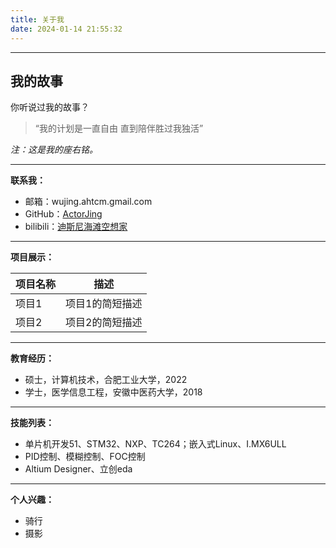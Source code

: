 ```yaml
---
title: 关于我
date: 2024-01-14 21:55:32
---
```


---


## 我的故事

你听说过我的故事？



> “我的计划是一直自由 直到陪伴胜过我独活”

*注：这是我的座右铭。*

---

**联系我：**

- 邮箱：wujing.ahtcm.gmail.com
- GitHub：[ActorJing](https://github.com/ActorJing)
- bilibili：[迪斯尼海滩空想家](https://space.bilibili.com/489550935?spm_id_from=333.1007.0.0)

---

**项目展示：**

| 项目名称 | 描述            |
| -------- | --------------- |
| 项目1    | 项目1的简短描述 |
| 项目2    | 项目2的简短描述 |

---

**教育经历：**

- 硕士，计算机技术，合肥工业大学，2022
- 学士，医学信息工程，安徽中医药大学，2018

---

**技能列表：**

- 单片机开发51、STM32、NXP、TC264；嵌入式Linux、I.MX6ULL
- PID控制、模糊控制、FOC控制
- Altium Designer、立创eda

---

**个人兴趣：**

- 骑行
- 摄影
